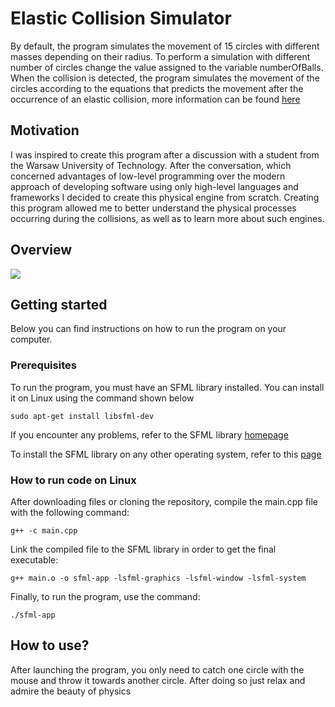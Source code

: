 # Elastic Collision Simulator

By default, the program simulates the movement of 15 circles with different masses depending on their radius. To perform a simulation with different number of circles change the value assigned to the variable numberOfBalls. When the collision is detected, the program simulates the movement of the circles according to the equations that predicts the movement after the occurrence of an elastic collision, more information can be found  [here](https://en.wikipedia.org/wiki/Elastic_collision)

## Motivation

I was inspired to create this program after a discussion with a student from the Warsaw University of Technology. After the conversation, which concerned advantages of low-level programming over the modern approach of developing software using only high-level languages and frameworks I decided to create this physical engine from scratch. Creating this program allowed me to better understand the physical processes occurring during the collisions, as well as to learn more about such engines.

## Overview

![](https://i.imgur.com/A8tUgoc.gif)

## Getting started

Below you can find instructions on how to run the program on your computer.

### Prerequisites

To run the program, you must have an SFML library installed. You can install it on Linux using the command shown below

```
sudo apt-get install libsfml-dev
```

If you encounter any problems, refer to the SFML library [homepage](https://www.sfml-dev.org/tutorials/2.5/start-linux.php)

To install the SFML library on any other operating system, refer to this [page](https://www.sfml-dev.org/download.php) 

### How to run code on Linux

After downloading files or cloning the repository, compile the main.cpp file with the following command:

```
g++ -c main.cpp 
```

Link the compiled file to the SFML library in order to get the final executable:

```
g++ main.o -o sfml-app -lsfml-graphics -lsfml-window -lsfml-system
```

Finally, to run the program, use the command:
```
./sfml-app
```

## How to use?

After launching the program, you only need to catch one circle with the mouse and throw it towards another circle. After doing so just relax and admire the beauty of physics
